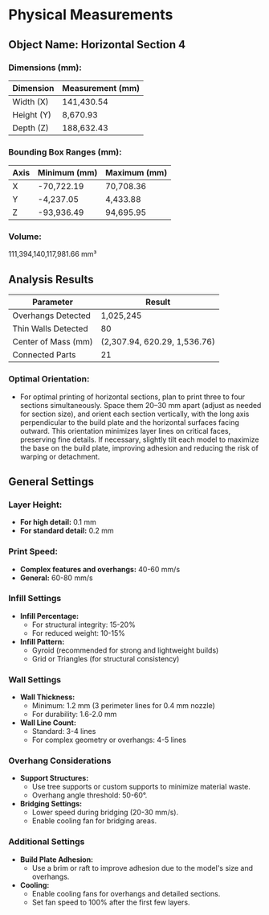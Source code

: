 
# Physical Measurements

## Object Name: Horizontal Section 4

### Dimensions (mm):
| Dimension  | Measurement (mm) |
|------------|------------------|
| Width (X)  | 141,430.54       |
| Height (Y) | 8,670.93         |
| Depth (Z)  | 188,632.43       |

### Bounding Box Ranges (mm):
| Axis | Minimum (mm) | Maximum (mm) |
|------|--------------|--------------|
| X    | -70,722.19   | 70,708.36    |
| Y    | -4,237.05    | 4,433.88     |
| Z    | -93,936.49   | 94,695.95    |

### Volume:
111,394,140,117,981.66 mm³

## Analysis Results

| Parameter           | Result                       |
|---------------------|------------------------------|
| Overhangs Detected  | 1,025,245                    |
| Thin Walls Detected | 80                           |
| Center of Mass (mm) | (2,307.94, 620.29, 1,536.76) |
| Connected Parts     | 21                           |

### Optimal Orientation:
- For optimal printing of horizontal sections, plan to print three to four sections simultaneously. Space them 20–30 mm apart (adjust as needed for section size), and orient each section vertically, with the long axis perpendicular to the build plate and the horizontal surfaces facing outward. This orientation minimizes layer lines on critical faces, preserving fine details. If necessary, slightly tilt each model to maximize the base on the build plate, improving adhesion and reducing the risk of warping or detachment.

## General Settings

### Layer Height:
- **For high detail:** 0.1 mm
- **For standard detail:** 0.2 mm

### Print Speed:
- **Complex features and overhangs:** 40-60 mm/s
- **General:** 60-80 mm/s

### Infill Settings
- **Infill Percentage:**
  - For structural integrity: 15-20%
  - For reduced weight: 10-15%
- **Infill Pattern:**
  - Gyroid (recommended for strong and lightweight builds)
  - Grid or Triangles (for structural consistency)

### Wall Settings
- **Wall Thickness:**
  - Minimum: 1.2 mm (3 perimeter lines for 0.4 mm nozzle)
  - For durability: 1.6-2.0 mm
- **Wall Line Count:**  
  - Standard: 3-4 lines  
  - For complex geometry or overhangs: 4-5 lines  

### Overhang Considerations
- **Support Structures:**  
  - Use tree supports or custom supports to minimize material waste.  
  - Overhang angle threshold: 50-60°.
- **Bridging Settings:**  
  - Lower speed during bridging (20-30 mm/s).  
  - Enable cooling fan for bridging areas.

### Additional Settings
- **Build Plate Adhesion:**  
  - Use a brim or raft to improve adhesion due to the model's size and overhangs.
- **Cooling:**  
  - Enable cooling fans for overhangs and detailed sections.  
  - Set fan speed to 100% after the first few layers.
